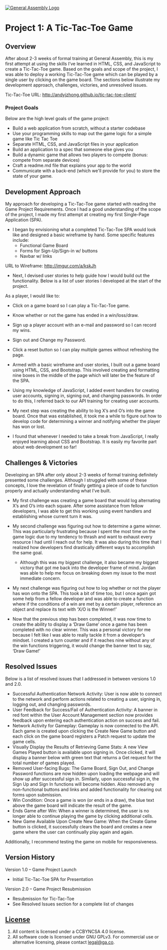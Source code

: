 [![General Assembly Logo](https://camo.githubusercontent.com/1a91b05b8f4d44b5bbfb83abac2b0996d8e26c92/687474703a2f2f692e696d6775722e636f6d2f6b6538555354712e706e67)](https://generalassemb.ly/education/web-development-immersive)

# Project 1: A Tic-Tac-Toe Game

## Overview

After about 2-3 weeks of formal training at General Assembly, this is my first attempt at using the skills I’ve learned in HTML, CSS, and JavaScript to create a Tic-Tac-Toe game. Based on the goals and scope of the project, I was able to deploy a working Tic-Tac-Toe game which can be played by a single user by clicking on the game board. The sections below illustrate my development approach, challenges, victories, and unresolved issues.

Tic-Tac-Toe URL: http://andyjzhong.github.io/tic-tac-toe-client/


### Project Goals

Below are the high level goals of the game project:
- Build a web application from scratch, without a starter codebase
- Use your programming skills to map out the game logic for a simple game like Tic Tac Toe
-	Separate HTML, CSS, and JavaScript files in your application
-	Build an application to a spec that someone else gives you
-	Build a dynamic game that allows two players to compete (bonus: compete from separate devices)
-	Craft a readme.md file that explains your app to the world
-	Communicate with a back-end (which we'll provide for you) to store the state of your game.


## Development Approach

My approach for developing a Tic-Tac-Toe game started with reading the Game Project Requirements. Once I had a good understanding of the scope of the project, I made my first attempt at creating my first Single-Page Application (SPA).

-	I began by envisioning what a completed Tic-Tac-Toe SPA would look like and designed a basic wireframe by hand. Some specific features include:
    - Functional Game Board
    - Forms for Sign-Up/Sign-in w/ buttons
    - Navbar w/ links

URL to Wireframe: http://imgur.com/a/kskJh

-	Next, I devised user stories to help guide how I would build out the functionality. Below is a list of user stories I developed at the start of the project.

As a player, I would like to:
-	Click on a game board so I can play a Tic-Tac-Toe game.
-	Know whether or not the game has ended in a win/loss/draw.
-	Sign up a player account with an e-mail and password so I can record my wins.
-	Sign out and Change my Password.
-	Click a reset button so I can play multiple games without refreshing the page.

-	Armed with a basic wireframe and user stories, I built out a game board using HTML, CSS, and Bootstrap. This involved creating and formatting nine boxes in the middle of the page which will later be the feature of the SPA.

-	Using my knowledge of JavaScript, I added event handlers for creating user accounts, signing in, signing out, and changing passwords. In order to do this, I referred back to our API training for creating user accounts.

-	My next step was creating the ability to log X’s and O’s into the game board. Once that was established, it took me a while to figure out how to develop code for determining a winner and notifying whether the player has won or lost.

-	I found that whenever I needed to take a break from JavaScript, I really enjoyed learning about CSS and Bootstrap. It is easily my favorite part about web development so far!


## Challenges & Victories

Developing an SPA after only about 2-3 weeks of formal training definitely presented some challenges. Although I struggled with some of these concepts, I love the revelation of finally getting a piece of code to function properly and actually understanding what I’ve built.

-	My first challenge was creating a game board that would log alternating X’s and O’s into each square. After some assistance from fellow developers, I was able to get this working using event handlers and establishing whose current turn it was.

-	My second challenge was figuring out how to determine a game winner. This was particularly frustrating because I spent the most time on the game logic due to my tendency to thrash and want to exhaust every resource I had until I reach out for help. It was also during this time that I realized how developers find drastically different ways to accomplish the same goal.
    - Although this was my biggest challenge, it also became my biggest victory that got me back into the developer frame of mind. Jordan was able to help me focus on breaking down my issue to the most immediate concern.

-	My next challenge was figuring out how to log whether or not the player has won onto the SPA. This took a bit of time too, but I once again got some help from a fellow developer and was able to create a function where if the conditions of a win are met by a certain player, reference an object and replace its text with ‘X/O is the Winner!’

-	Now that the previous step has been completed, it was now time to create the ability to display a ‘Draw Game’ once a game has been completed with no clear winner. This was a personal victory for me because I felt like I was able to really tackle it from a developer’s mindset. I created a turn counter and if it reaches nine without any of the win functions triggering, it would change the banner text to say, ‘Draw Game!’


## Resolved Issues

Below is a list of resolved issues that I addressed in between versions 1.0 and 2.0.
-	Successful Authentication Network Activity: User is now able to connect to the network and perform actions related to creating a user, signing in, logging out, and changing passwords.
-	User Feedback for Success/Fail of Authentication Activity: A banner in red font within the User Account Management section now provides feedback upon entering each authentication action on success and fail.
-	Network Activity for Gameplay: Gameplay is now connected to the API. Each game is created upon clicking the Create New Game button and each click on the game board registers a Patch request to update the game cells.
-	Visually Display the Results of Retrieving Game Stats: A new View Games Played button is available upon signing in. Once clicked, it will display a banner below with green text that returns a Get request for the total number of games played.
-	Removed User-facing Bugs: The Game Board, Sign Out, and Change Password functions are now hidden upon loading the webpage and will show up after successful sign in. Similarly, upon successful sign in, the Sign Up and Sign In functions will become hidden. Also removed any non-functional buttons and links and added functionality for clearing out forms upon submission.
-	Win Condition: Once a game is won (or ends in a draw), the blue text above the game board will indicate the result of the game.
-	Ends Game after Win: When a winner is determined, the user is no longer able to continue playing the game by clicking additional cells.
-	New Game Available Upon Create New Game: When the Create Game button is clicked, it successfully clears the board and creates a new game where the user can continually play again and again.

Additionally, I recommend testing the game on mobile for responsiveness.

## Version History

Version 1.0 – Game Project Launch
-	Initial Tic-Tac-Toe SPA for Presentation


Version 2.0 – Game Project Resubmission
-	Resubmission for Tic-Tac-Toe
-	See Resolved Issues section for a complete list of changes



## [License](LICENSE)

1.  All content is licensed under a CC­BY­NC­SA 4.0 license.
1.  All software code is licensed under GNU GPLv3. For commercial use or
    alternative licensing, please contact legal@ga.co.
